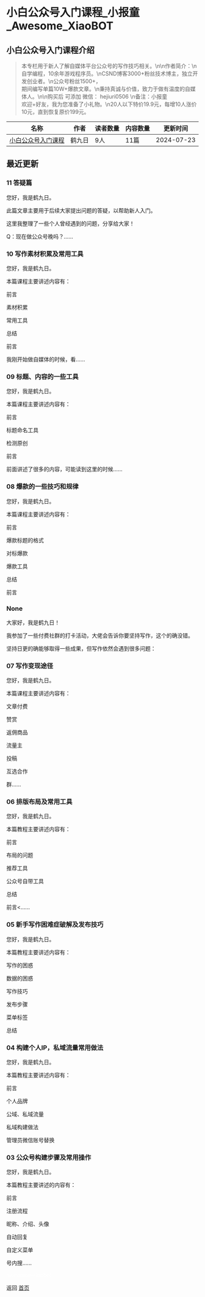 # 小白公众号入门课程_小报童_Awesome_XiaoBOT

## 小白公众号入门课程介绍
> 本专栏用于新人了解自媒体平台公众号的写作技巧相关。\n\n作者简介：\n自学编程，10余年游戏程序员。\nCSND博客3000+粉丝技术博主，独立开发创业者。\n公众号粉丝1500+，  
期间编写单篇10W+爆款文章。\n秉持真诚与价值，致力于做有温度的自媒体人。\n\n购买后 可添加 微信： hejiuri0506 \n备注：小报童  
欢迎+好友，我为您准备了小礼物。\n20人以下特价19.9元，每增10人涨价10元，直到恢复原价199元。  
  


|名称|作者|读者数量|内容数量|更新时间|
|---|---|---|---|---|
|[小白公众号入门课程](https://xiaobot.net/p/880506?refer=9c3f1c95-a052-465a-9902-f6d75080262a)|鹤九日|9人|11篇|2024-07-23|

## 最近更新
### 11 答疑篇

您好，我是鹤九日。

此篇文章主要用于后续大家提出问题的答疑，以帮助新人入门。

这里我整理了一些个人曾经遇到的问题，分享给大家！

Q：现在做公众号晚吗？......

### 10 写作素材积累及常用工具

您好，我是鹤九日。

本篇课程主要讲述内容有：

前言

素材积累

常用工具

总结

前言

我刚开始做自媒体的时候，看......

### 09 标题、内容的一些工具

您好，我是鹤九日。

本篇课程主要讲述内容有：

前言

标题命名工具

检测原创

前言

前面讲述了很多的内容，可能读到这里的时候......

### 08 爆款的一些技巧和规律

您好，我是鹤九日。

本篇课程主要讲述内容有：

前言

爆款标题的格式

对标爆款

爆款工具

总结

前言

### None

大家好，我是鹤九日！

我参加了一些付费社群的打卡活动，大佬会告诉你要坚持写作，这个的确没错。

坚持日更的确能够取得一些成果，但写作依然会遇到很多问题：

### 07 写作变现途径

您好，我是鹤九日。

本篇课程主要讲述内容有：

文章付费

赞赏

返佣商品

流量主

投稿

互选合作

群......

### 06 排版布局及常用工具

您好，我是鹤九日。

本篇教程主要讲述内容有：

前言

布局的问题

推荐工具

公众号自带工具

总结

前言<......

### 05 新手写作困难症破解及发布技巧

您好，我是鹤九日。

本篇教程主要讲述内容有：

写作的困惑

数据的困惑

写作技巧

发布步骤

菜单标签

总结

### 04 构建个人IP，私域流量常用做法

您好，我是鹤九日。

本篇教程主要讲述内容有：

前言

个人品牌

公域、私域流量

私域构建做法

管理员微信账号替换

### 03 公众号构建步骤及常用操作

您好，我是鹤九日。

本篇教程主要讲述的内容有：

前言

注册流程

昵称、介绍、头像

自动回复

自定义菜单

号内搜......


<a href="https://github.com/Reno9527/awesome-xiaobot" style="color: white; text-decoration: none;">awesome-xiaobot</a>

返回 [首页](../README.md)
